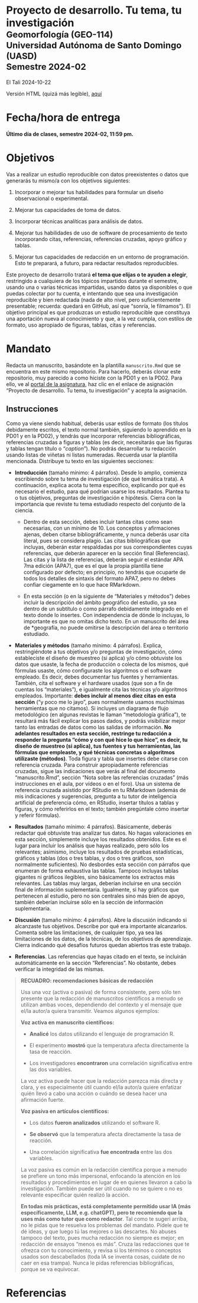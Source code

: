 Proyecto de desarrollo. Tu tema, tu
investigación<small><br>Geomorfología (GEO-114)<br>Universidad Autónoma
de Santo Domingo (UASD)<br>Semestre 2024-02</small>
================
El Tali
2024-10-22

<!-- README.md se genera a partir de README.Rmd. Por favor, edita ese archivo. -->

Versión HTML (quizá más legible),
[aquí](https://geomorfologia-master.github.io/proyecto-de-desarrollo/README.html)

# Fecha/hora de entrega

**Último día de clases, semestre 2024-02, 11:59 pm.**

# Objetivos

Vas a realizar un estudio reproducible con datos preexistentes o datos
que generarás tu mismo/a con los objetivos siguientes:

1.  Incorporar o mejorar tus habilidades para formular un diseño
    observacional o experimental.

2.  Mejorar tus capacidades de toma de datos.

3.  Incorporar técnicas analíticas para análisis de datos.

4.  Mejorar tus habilidades de uso de software de procesamiento de texto
    incorporando citas, referencias, referencias cruzadas, apoyo gráfico
    y tablas.

5.  Mejorar tus capacidades de redacción en un entorno de programación.
    Esto te preparará, a futuro, para redactar resultados reproducibles.

Este proyecto de desarrollo tratará **el tema que elijas o te ayuden a
elegir**, restringido a cualquiera de los tópicos impartidos durante el
semestre, usando una o varias técnicas impartidas, usando datos ya
disponibles o que puedas colectar por tu cuenta, e intentando que sea
una investigación reproducible y bien redactada (nada de alto nivel,
pero suficientemente presentable; recuerda: quedará en GitHub, así que
“sonría, le filmamos”). El objetivo principal es que produzcas un
estudio reproducible que constituya una aportación nueva al conocimiento
y que, a la vez cumpla, con estilos de formato, uso apropiado de
figuras, tablas, citas y referencias.

# Mandato

Redacta un manuscrito, basándote en la plantilla `manuscrito.Rmd` que se
encuentra en este mismo repositorio. Para hacerlo, deberás clonar este
repositorio, muy parecido a como hiciste con la PD01 y en la PD02. Para
ello, ve al [portal de la
asignatura](https://github.com/geomorfologia-202402), haz clic en el
enlace de asignación “Proyecto de desarrollo. Tu tema, tu investigación”
y acepta la asignación.

## Instrucciones

Como ya viene siendo habitual, deberás usar estilos de formato (los
títulos debidamente escritos, el texto normal también, siguiendo lo
aprendido en la PD01 y en la PD02), y tendrás que incorporar referencias
bibliográficas, referencias cruzadas a figuras y tablas (es decir,
necesitarás que las figuras y tablas tengan título o “*caption*”). No
podrás desarrollar tu redacción usando listas de viñetas ni listas
numeradas. Recuerda usar la plantilla mencionada. Distribuye tu texto en
las siguientes secciones:

- **Introducción** (tamaño mínimo: 4 párrafos). Desde lo amplio,
  comienza escribiendo sobre tu tema de investigación (de qué temática
  trata). A continuación, explica acota tu tema específico, explicando
  por qué es necesario el estudio, para qué podrían usarse los
  resultados. Plantea tu o tus objetivos, preguntas de investigación e
  hipótesis. Cierra con la importancia que reviste tu tema estudiado
  respecto del conjunto de la ciencia.

  - Dentro de esta sección, debes incluir tantas citas como sean
    necesarias, con un mínimo de 10. Los conceptos y afirmaciones
    ajenas, deben citarse bibliográficamente, y nunca deberás usar cita
    literal, pues se considera plagio. Las citas bibliográficas que
    incluyas, deberán estar respaldadas por sus correspondientes cuyas
    referencias, que deberán aparecer en la sección final (Referencias).
    Las citas y la lista de referencias, deberán seguir el estándar APA
    7ma edición (APA7), que es el que la propia plantilla tiene
    configurado por defecto; en principio, no tendrás que ocuparte de
    todos los detalles de sintaxis del formato APA7, pero no debes
    confiar ciegamente en lo que hace RMarkdown.

  - En esta sección (o en la siguiente de “Materiales y métodos”) debes
    incluir la descripción del ámbito geográfico del estudio, ya sea
    dentro de un subtítulo o como párrafo debidamente integrado en el
    texto donde lo insertes. Con independencia de dónde lo incluyas, lo
    importante es que no omitas dicho texto. En un manuscrito del área
    de \*geografía, no puede omitirse la descripción del área o
    territorio estudiado.

- **Materiales y métodos** (tamaño mínimo: 4 párrafos). Explica,
  restringiéndote a tus objetivos y/o preguntas de investigación, cómo
  estableciste el diseño de muestreo (si aplica) y/o cómo obtuviste los
  datos que usaste, la fecha de producción o colecta de los mismos, qué
  fórmulas usaste, cómo configuraste los algoritmos o el software
  empleado. Es decir, debes documentar tus fuentes y herramientas.
  También, cita el software y el hardware usados (que son a fin de
  cuentas los “materiales”), e igualmente cita las técnicas y/o
  algoritmos empleados. Importante: **debes incluir al menos diez citas
  en esta sección** (“y poco me lo jayo”, pues normalmente usamos
  muchísimas herramientas que no citamos). Si incluyes un diagrama de
  flujo metodológico (en algunas revistas le llaman “metodología
  gráfica”), te resultará más fácil explicar los pasos dados, y podrás
  visibilizar mejor tanto las entradas de datos como las salidas de
  información. **No adelantes resultados en esta sección, restringe tu
  redacción a responder la pregunta “cómo y con qué hice lo que hice”,
  es decir, tu diseño de muestreo (si aplica), tus fuentes y tus
  herramientas, las fórmulas que empleaste, y qué técnicas concretas o
  algoritmos utilizaste (métodos)**. Toda figura y tabla que insertes
  debe citarse con referencia cruzada. Para construir apropiadamente
  referencias cruzadas, sigue las indicaciones que verás al final del
  documento “manuscrito.Rmd”, sección “Nota sobre las referencias
  cruzadas” (más instrucciones en el aula, por vídeos o en el foro). Usa
  un sistema de referencia cruzada asistido por RStudio en tu RMarkdown
  (además de mis indicaciones y sugerencias, pregunta a tu tutor de
  inteligencia artificial de preferencia cómo, en RStudio, insertar
  títulos a tablas y figuras, y cómo referirlos en el texto; también
  pregúntale cómo insertar y referir fórmulas).

- **Resultados** (tamaño mínimo: 4 párrafos). Básicamente, deberás
  redactar qué obtuviste tras analizar tus datos. No hagas valoraciones
  en esta sección, simplemente incluye los resultados obtenidos. Este es
  el lugar para incluir los análisis que hayas realizado, pero sólo los
  relevantes; asimismo, incluye los resultados de pruebas estadísticas,
  gráficos y tablas (dos o tres tablas, y dos o tres gráficos, son
  normalmente suficientes). No desbordes esta sección con párrafos que
  enumeran de forma exhaustiva las tablas. Tampoco incluyas tablas
  gigantes ni gráficos ilegibles, sino básicamente los extractos más
  relevantes. Las tablas muy largas, deberían incluirse en una sección
  final de información suplementaria. Igualmente, si hay gráficos que
  pertenecen al estudio, pero no son centrales sino más bien de apoyo,
  también deberían incluirse sólo en la sección de información
  suplementaria.

- **Discusión** (tamaño mínimo: 4 párrafos). Abre la discusión indicando
  si alcanzaste tus objetivos. Describe por qué era importante
  alcanzarlos. Comenta sobre las limitaciones, de cualquier tipo, ya sea
  las limitaciones de los datos, de la técnicas, de los objetivos de
  aprendizaje. Cierra indicando qué desafíos futuros quedan abiertos
  tras este trabajo.

- **Referencias**. Las referencias que hayas citado en el texto, se
  incluirán automáticamente en la sección “Referencias”. No obstante,
  debes verificar la integridad de las mismas.

> **RECUADRO: recomendaciones básicas de redacción**
>
> Usa una voz (activa o pasiva) de forma consistente, pero sólo ten
> presente que la redacción de manuscritos científicos a menudo se
> utilizan ambas voces, dependiendo del contexto y el mensaje que el/la
> autor/a quiera transmitir. Veamos algunos ejemplos:
>
> **Voz activa en manuscrito científicos:**
>
> - **Analicé** los datos utilizando el lenguaje de programación R.
>
> - El experimento **mostró** que la temperatura afecta directamente la
>   tasa de reacción.
>
> - Los investigadores **encontraron** una correlación significativa
>   entre las dos variables.
>
> La voz activa puede hacer que la redacción parezca más directa y
> clara, y es especialmente útil cuando el/la autor/a quiere enfatizar
> quién llevó a cabo una acción o cuándo se desea hacer una afirmación
> fuerte.
>
> **Voz pasiva en artículos científicos:**
>
> - Los datos **fueron analizados** utilizando el software R.
>
> - **Se observó** que la temperatura afecta directamente la tasa de
>   reacción.
>
> - Una correlación significativa **fue encontrada** entre las dos
>   variables.
>
> La voz pasiva es común en la redacción científica porque a menudo se
> prefiere un tono más impersonal, enfocando la atención en los
> resultados y procedimientos en lugar de en quienes llevaron a cabo la
> investigación. También puede ser útil cuando no se quiere o no es
> relevante especificar quién realizó la acción.
>
> **En todas mis prácticas, está completamente permitido usar IA (más
> específicamente, LLM, e.g. chatGPT), pero te recomiendo que la uses
> más como tutor que como redactor**. Tal como te sugerí arriba, no le
> pidas que te resuelva los problemas del mandato. Pídele que te dé
> ideas, y que luego tú las mejores o las descartes. No abuses tampoco
> del texto, pues mucha redacción no siempre es mejor; en redacción de
> ensayos “menos es más”. Cruza las redacciones que te ofrezca con tu
> conocimiento, y revisa si los términos o conceptos usados son
> descabellados (toda IA se inventa cosas, cuidate de no caer en esa
> trampa). Nunca le pidas referencias bibliográficas, porque se va
> equivocar.

# Referencias
